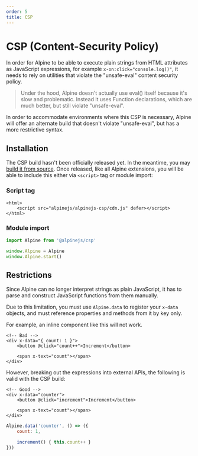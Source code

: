 ```yaml
---
order: 5
title: CSP
---
```


# CSP (Content-Security Policy)

In order for Alpine to be able to execute plain strings from HTML attributes as JavaScript expressions, for example `x-on:click="console.log()"`, it needs to rely on utilities that violate the "unsafe-eval" content security policy.

> Under the hood, Alpine doesn't actually use eval() itself because it's slow and problematic. Instead it uses Function declarations, which are much better, but still violate "unsafe-eval".

In order to accommodate environments where this CSP is necessary, Alpine will offer an alternate build that doesn't violate "unsafe-eval", but has a more restrictive syntax.

<a name="installation"></a>
## Installation

The CSP build hasn't been officially released yet. In the meantime, you may [build it from source](https://github.com/alpinejs/alpine/tree/main/packages/csp). Once released, like all Alpine extensions, you will be able to include this either via `<script>` tag or module import:

<a name="script-tag"></a>
### Script tag

```alpine
<html>
    <script src="alpinejs/alpinejs-csp/cdn.js" defer></script>
</html>
```

<a name="module-import"></a>
### Module import

```js
import Alpine from '@alpinejs/csp'

window.Alpine = Alpine
window.Alpine.start()
```

<a name="restrictions"></a>
## Restrictions

Since Alpine can no longer interpret strings as plain JavaScript, it has to parse and construct JavaScript functions from them manually.

Due to this limitation, you must use `Alpine.data` to register your `x-data` objects, and must reference properties and methods from it by key only.

For example, an inline component like this will not work.

```alpine
<!-- Bad -->
<div x-data="{ count: 1 }">
    <button @click="count++">Increment</button>

    <span x-text="count"></span>
</div>
```

However, breaking out the expressions into external APIs, the following is valid with the CSP build:

```alpine
<!-- Good -->
<div x-data="counter">
    <button @click="increment">Increment</button>

    <span x-text="count"></span>
</div>
```
```js
Alpine.data('counter', () => ({
    count: 1,

    increment() { this.count++ }
}))
```
